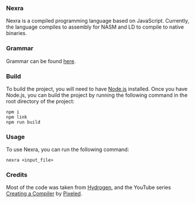 ### Nexra
Nexra is a compiled programming language based on JavaScript. Currently, the language compiles to assembly for NASM and LD to compile to native binaries.

### Grammar
Grammar can be found [here](./docs/grammar.md).

### Build
To build the project, you will need to have [Node.js](https://nodejs.org/) installed. Once you have Node.js, you can build the project by running the following command in the root directory of the project:

```
npm i
npm link
npm run build
```
### Usage
To use Nexra, you can run the following command:

```
nexra <input_file>
```

### Credits
Most of the code was taken from [Hydrogen](https://github.com/orosmatthew/hydrogen-cpp), and the YouTube series [Creating a Compiler](https://www.youtube.com/playlist?list=PLUDlas_Zy_qC7c5tCgTMYq2idyyT241qs) by [Pixeled](https://www.youtube.com/@pixeled-yt).